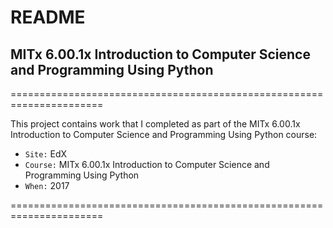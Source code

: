 
# README

## MITx 6.00.1x Introduction to Computer Science and Programming Using Python

======================================================================

This project contains work that I completed as part of the MITx 6.00.1x Introduction to Computer Science and Programming Using Python course:

* `Site:` EdX
* `Course:` MITx 6.00.1x Introduction to Computer Science and Programming Using Python
* `When:` 2017

======================================================================
